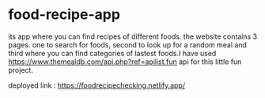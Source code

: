 # food-recipe-app
its app where you can find recipes of different foods. the website contains 3 pages. one to search for foods, second to look up for a random meal and third where you can find categories of lastest foods.I have used  https://www.themealdb.com/api.php?ref=apilist.fun api for this little fun project.

deployed link : https://foodrecipechecking.netlify.app/


